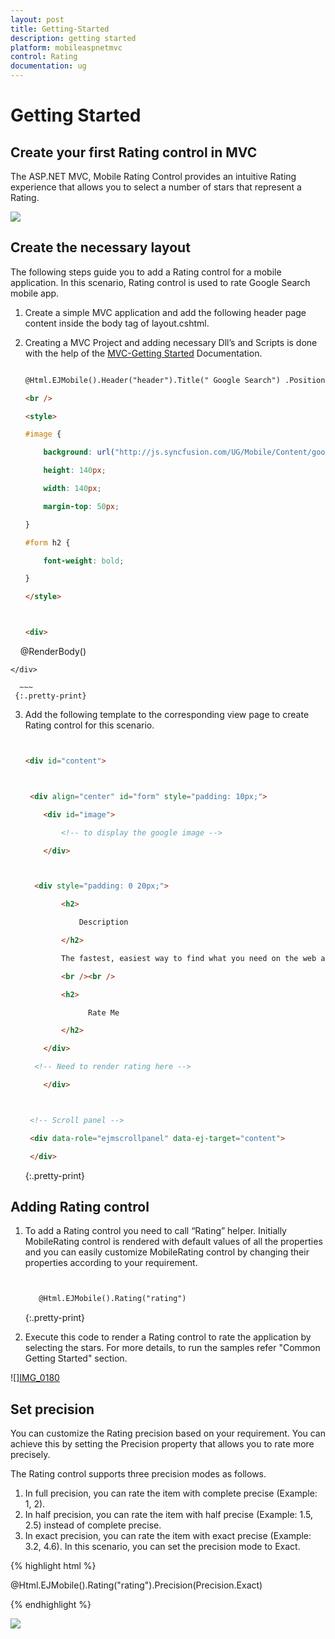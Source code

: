 ```yaml
---
layout: post
title: Getting-Started
description: getting started
platform: mobileaspnetmvc
control: Rating
documentation: ug
---
```


# Getting Started

## Create your first Rating control in MVC

The ASP.NET MVC, Mobile Rating Control provides an intuitive Rating experience that allows you to select a number of stars that represent a Rating.


![](Getting-Started_images/Getting-Started_img1.png)



## Create the necessary layout

The following steps guide you to add a Rating control for a mobile application. In this scenario, Rating control is used to rate Google Search mobile app. 

1. Create a simple MVC application and add the following header page content inside the body tag of layout.cshtml. 
2. Creating a MVC Project and adding necessary Dll’s and Scripts is done with the help of the [MVC-Getting Started](http://help.syncfusion.com/ug/js/Documents/gettingstartedwithmv.htm) Documentation.



    ~~~html

    @Html.EJMobile().Header("header").Title(" Google Search") .Position(MobileHeaderPosition.Normal)

    <br />

    <style>

    #image {

        background: url("http://js.syncfusion.com/UG/Mobile/Content/google.png") no-repeat;

        height: 140px;

        width: 140px;

        margin-top: 50px;

    }

   #form h2 {

        font-weight: bold;

    }

    </style>



    <div>

    @RenderBody()

    </div>   

      ~~~
     {:.pretty-print}
     



3. Add the following template to the corresponding view page to create Rating control for this scenario.

    ~~~html


    <div id="content">



     <div align="center" id="form" style="padding: 10px;">

        <div id="image">

            <!-- to display the google image -->

        </div>



      <div style="padding: 0 20px;">

            <h2>

                Description

            </h2>

            The fastest, easiest way to find what you need on the web and on your device. Quickly search the web and your phone or tablet.

            <br /><br />

            <h2>

                  Rate Me

            </h2>

        </div>

      <!-- Need to render rating here -->

        </div>



     <!-- Scroll panel -->

     <div data-role="ejmscrollpanel" data-ej-target="content">

     </div>
     ~~~
     {:.pretty-print}


## Adding Rating control

1. To add a Rating control you need to call “Rating” helper. Initially MobileRating control is rendered with default values of all the properties and you can easily customize MobileRating control by changing their properties according to your requirement.  

    ~~~html


       @Html.EJMobile().Rating("rating")


     ~~~
    {:.pretty-print}


2. Execute this code to render a Rating control to rate the application by selecting the stars. For more details, to run the samples refer "Common Getting Started" section.



![][IMG_0180](Getting-Started_images/Getting-Started_img2.png)



## Set precision

You can customize the Rating precision based on your requirement. You can achieve this by setting the Precision property that allows you to rate more precisely. 

The Rating control supports three precision modes as follows. 

1. In full precision, you can rate the item with complete precise (Example: 1, 2). 
2. In half precision, you can rate the item with half precise (Example: 1.5, 2.5) instead of complete precise. 
3. In exact precision, you can rate the item with exact precise (Example: 3.2, 4.6). In this scenario, you can set the precision mode to Exact.

{% highlight html %}

@Html.EJMobile().Rating("rating").Precision(Precision.Exact)


{% endhighlight %}

![](Getting-Started_images/Getting-Started_img3.png)



